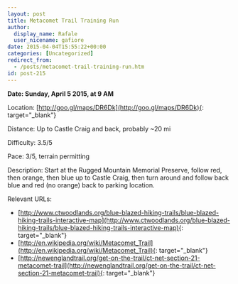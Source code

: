 ```yaml
---
layout: post
title: Metacomet Trail Training Run
author: 
  display_name: Rafale
  user_nicename: gafiore
date: 2015-04-04T15:55:22+00:00
categories: [Uncategorized]
redirect_from:
  - /posts/metacomet-trail-training-run.htm
id: post-215
---
```


**Date: Sunday, April 5 2015, at 9 AM**

Location: [http://goo.gl/maps/DR6Dk](http://goo.gl/maps/DR6Dk){: target="_blank"}

Distance: Up to Castle Craig and back, probably ~20 mi

Difficulty: 3.5/5

Pace: 3/5, terrain permitting

Description: Start at the Rugged Mountain Memorial Preserve, follow red, then orange, then blue up to Castle Craig, then turn around and follow back blue and red (no orange) back to parking location.

Relevant URLs:

* [http://www.ctwoodlands.org/blue-blazed-hiking-trails/blue-blazed-hiking-trails-interactive-map](http://www.ctwoodlands.org/blue-blazed-hiking-trails/blue-blazed-hiking-trails-interactive-map){: target="_blank"}
* [http://en.wikipedia.org/wiki/Metacomet_Trail](http://en.wikipedia.org/wiki/Metacomet_Trail){: target="_blank"}
* [http://newenglandtrail.org/get-on-the-trail/ct-net-section-21-metacomet-trail](http://newenglandtrail.org/get-on-the-trail/ct-net-section-21-metacomet-trail){: target="_blank"}
